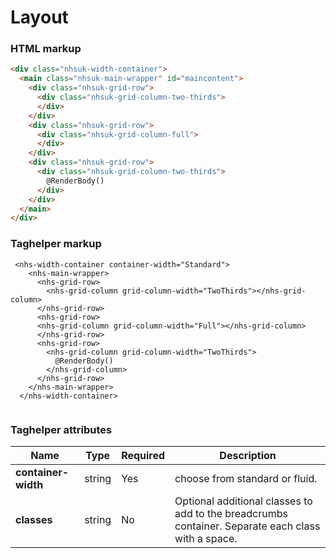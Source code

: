 ﻿# Layout

### HTML markup

```html
<div class="nhsuk-width-container">
  <main class="nhsuk-main-wrapper" id="maincontent">
    <div class="nhsuk-grid-row">
      <div class="nhsuk-grid-column-two-thirds">
      </div>
    </div>
    <div class="nhsuk-grid-row">
      <div class="nhsuk-grid-column-full">
      </div>
    </div>
    <div class="nhsuk-grid-row">
      <div class="nhsuk-grid-column-two-thirds">
        @RenderBody()
      </div>
    </div>
  </main>
</div>
```

### Taghelper markup

```
 <nhs-width-container container-width="Standard">
    <nhs-main-wrapper>
      <nhs-grid-row>
        <nhs-grid-column grid-column-width="TwoThirds"></nhs-grid-column>
      </nhs-grid-row>
      <nhs-grid-row>
      <nhs-grid-column grid-column-width="Full"></nhs-grid-column>
      </nhs-grid-row>
      <nhs-grid-row>
        <nhs-grid-column grid-column-width="TwoThirds">
          @RenderBody()
        </nhs-grid-column>
      </nhs-grid-row>
    </nhs-main-wrapper>
  </nhs-width-container>


```
### Taghelper attributes

| Name                      | Type     | Required  | Description             |
| --------------------------|----------|-----------|-------------------------|
| **container-width**             | string   | Yes        | choose from standard or fluid. |
| **classes**             | string   | No        | Optional additional classes to add to the breadcrumbs container. Separate each class with a space. |
